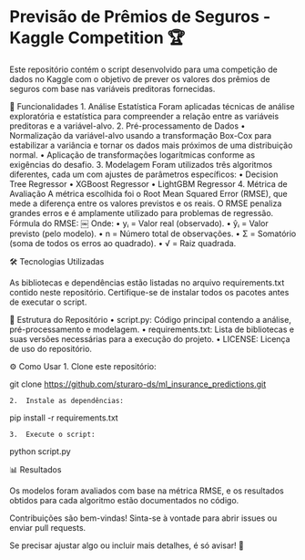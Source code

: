 # Previsão de Prêmios de Seguros - Kaggle Competition 🏆

Este repositório contém o script desenvolvido para uma competição de dados no Kaggle com o objetivo de prever os valores dos prêmios de seguros com base nas variáveis preditoras fornecidas.

🚀 Funcionalidades
	1.	Análise Estatística
Foram aplicadas técnicas de análise exploratória e estatística para compreender a relação entre as variáveis preditoras e a variável-alvo.
	2.	Pré-processamento de Dados
	•	Normalização da variável-alvo usando a transformação Box-Cox para estabilizar a variância e tornar os dados mais próximos de uma distribuição normal.
	•	Aplicação de transformações logarítmicas conforme as exigências do desafio.
	3.	Modelagem
Foram utilizados três algoritmos diferentes, cada um com ajustes de parâmetros específicos:
	•	Decision Tree Regressor
	•	XGBoost Regressor
	•	LightGBM Regressor
	4.	Métrica de Avaliação
A métrica escolhida foi o Root Mean Squared Error (RMSE), que mede a diferença entre os valores previstos e os reais. O RMSE penaliza grandes erros e é amplamente utilizado para problemas de regressão.
Fórmula do RMSE: 
￼
Onde:
	•	yᵢ = Valor real (observado).
	•	ŷᵢ = Valor previsto (pelo modelo).
	•	n = Número total de observações.
	•	Σ = Somatório (soma de todos os erros ao quadrado).
	•	√ = Raiz quadrada.

🛠️ Tecnologias Utilizadas

As bibliotecas e dependências estão listadas no arquivo requirements.txt contido neste repositório. Certifique-se de instalar todos os pacotes antes de executar o script.

📂 Estrutura do Repositório
	•	script.py: Código principal contendo a análise, pré-processamento e modelagem.
	•	requirements.txt: Lista de bibliotecas e suas versões necessárias para a execução do projeto.
	•	LICENSE: Licença de uso do repositório.

⚙️ Como Usar
	1.	Clone este repositório:

git clone https://github.com/sturaro-ds/ml_insurance_predictions.git


	2.	Instale as dependências:

pip install -r requirements.txt


	3.	Execute o script:

python script.py

📊 Resultados

Os modelos foram avaliados com base na métrica RMSE, e os resultados obtidos para cada algoritmo estão documentados no código.

Contribuições são bem-vindas! Sinta-se à vontade para abrir issues ou enviar pull requests.

Se precisar ajustar algo ou incluir mais detalhes, é só avisar! 🚀
